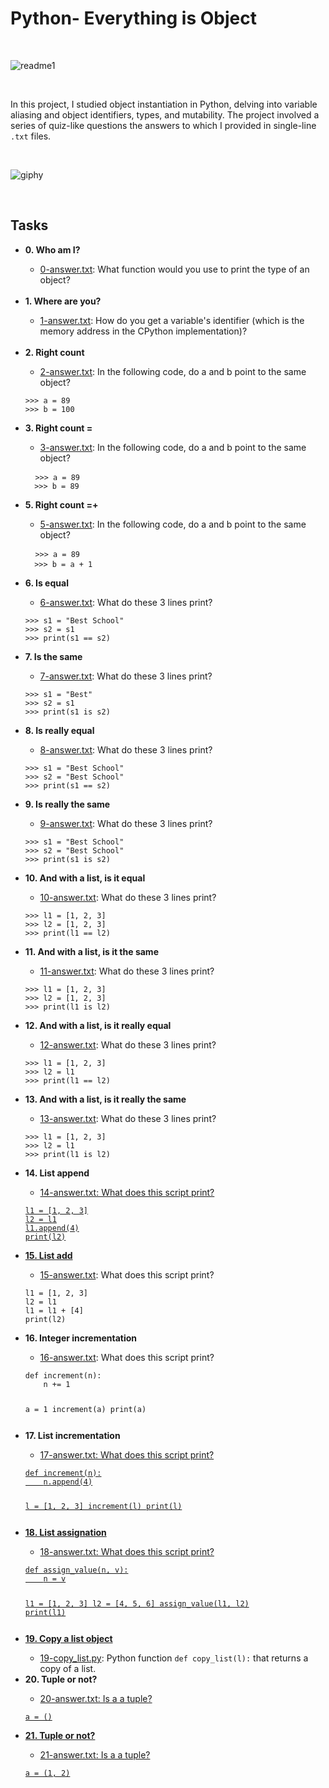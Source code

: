 <h1>Python- Everything is Object</h1>
<br>

![readme1](https://user-images.githubusercontent.com/66512735/215960335-af0b1178-c7c6-49a3-82ad-d50967db7c40.jpg)

<br>

<p> In this project, I studied object instantiation in Python, delving into variable aliasing and object identifiers, types, and mutability. The project involved a series of quiz-like questions the answers to which I provided in single-line <code>.txt</code> files.</p>
<br>

![giphy](https://user-images.githubusercontent.com/66512735/215962838-4b40c87e-bac0-4152-81a2-6202a3173492.gif)

<br>

<h2> Tasks </h2>
<ul>
<li><b>0. Who am I?</b></li>
<ul>
<li> <a href = "">0-answer.txt</a>: What function would you use to print the type of an object?</li>
</ul> <br>
<li><b>1. Where are you?</b></li>
<ul>
<li><a href= "">1-answer.txt</a>: How do you get a variable's identifier (which is the memory address in the CPython implementation)?</li>
</ul>
<br>
<li><b>2. Right count</b></li>
<ul>
<li><a href = "">2-answer.txt</a>: In the following code, do a and b point to the same object?</li>
</ul>
<pre><code>>>> a = 89
>>> b = 100 </code></pre>
<li><b>3. Right count =</b></li>
<ul>
<li><a href = "">3-answer.txt</a>: In the following code, do a and b point to the same object?</li>
</ul>
<pre> <code> >>> a = 89
  >>> b = 89 </code></pre>
<li><b>5. Right count =+</b></li>
<ul>
<li><a href = "">5-answer.txt</a>: In the following code, do a and b point to the same object?</a></li>
</ul>
<pre> <code> >>> a = 89
  >>> b = a + 1 </code> </pre>
<li><b>6. Is equal</b></li>
<ul>
<li> <a href = ""> 6-answer.txt</a>: What do these 3 lines print?</li>
</ul>
<pre><code>>>> s1 = "Best School"
>>> s2 = s1
>>> print(s1 == s2)</code></pre>
<li><b>7. Is the same</b></li>
<ul>
<li><a href ="">7-answer.txt</a>: What do these 3 lines print?</li>
</ul>
<pre><code>>>> s1 = "Best"
>>> s2 = s1
>>> print(s1 is s2)</code></pre>
<li><b>8. Is really equal</b></li>
<ul>
<li><a href = "">8-answer.txt</a>: What do these 3 lines print?</li>
</ul>
<pre><code>>>> s1 = "Best School"
>>> s2 = "Best School"
>>> print(s1 == s2)</pre></code>
<li><b>9. Is really the same</b></li>
<ul>
<li><a href = "">9-answer.txt</a>: What do these 3 lines print?</a></li>
</ul>
<pre><code>>>> s1 = "Best School"
>>> s2 = "Best School"
>>> print(s1 is s2)</code></pre>
<li><b>10. And with a list, is it equal</b></li>
<ul>
<li><a href = "">10-answer.txt</a>: What do these 3 lines print?</li>
</ul>
<pre><code>>>> l1 = [1, 2, 3]
>>> l2 = [1, 2, 3]
>>> print(l1 == l2)</pre></code>

<li><b>11. And with a list, is it the same</b></li>
<ul>
<li><a href = "">11-answer.txt</a>: What do these 3 lines print?</li>
</ul>
<pre><code>>>> l1 = [1, 2, 3]
>>> l2 = [1, 2, 3]
>>> print(l1 is l2)</pre></code>

<li><b>12. And with a list, is it really equal</b></li>
<ul>
<li><a href = "">12-answer.txt</a>: What do these 3 lines print?</li>
</ul>
<pre><code>>>> l1 = [1, 2, 3]
>>> l2 = l1
>>> print(l1 == l2)</pre></code>

<li><b>13. And with a list, is it really the same</b></li>
<ul>
<li><a href = "">13-answer.txt</a>: What do these 3 lines print?</li>
</ul>
<pre><code>>>> l1 = [1, 2, 3]
>>> l2 = l1
>>> print(l1 is l2)</pre></code>

<li><b>14. List append</b></li>
<ul>
<li><a href = "">14-answer.txt: What does this script print?</li>
</ul>
<pre><code>l1 = [1, 2, 3]
l2 = l1
l1.append(4)
print(l2)</pre></code>

<li><b>15. List add</b></li>
<ul>
<li><a href = "">15-answer.txt</a>: What does this script print?</li>
</ul>
<pre><code>l1 = [1, 2, 3]
l2 = l1
l1 = l1 + [4]
print(l2)</pre></code>

<li><b>16. Integer incrementation</b></li>
<ul>
<li><a href = "">16-answer.txt</a>: What does this script print?</li>
</ul>
<pre><code>def increment(n):
    n += 1

a = 1
increment(a)
print(a)</pre></code>


<li><b>17. List incrementation</b></li>
<ul>
<li><a href = "">17-answer.txt: What does this script print?</li>
</ul>
<pre><code>def increment(n):
    n.append(4)

l = [1, 2, 3]
increment(l)
print(l)</pre></code>

<li><b>18. List assignation</b></li>
<ul>
<li><a href = "">18-answer.txt: What does this script print?</li>
</ul>
<pre><code>def assign_value(n, v):
    n = v

l1 = [1, 2, 3]
l2 = [4, 5, 6]
assign_value(l1, l2)
print(l1)</pre></code>

<li><b>19. Copy a list object</b></li>
<ul>
<li><a href = "">19-copy_list.py</a>: Python function <code>def copy_list(l):</code> that returns a copy of a list.</li>
</ul>


<li><b>20. Tuple or not?</b></li>
<ul>
<li><a href = "">20-answer.txt: Is a a tuple?</li>
</ul>
<pre><code>a = ()</pre></code>

<li><b>21. Tuple or not?</b></li>
<ul>
<li><a href = "">21-answer.txt: Is a a tuple?</li>
</ul>
<pre><code>a = (1, 2)</pre></code>








